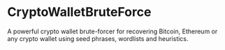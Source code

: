 # CryptoWalletBruteForce
A powerful crypto wallet brute-forcer for recovering Bitcoin, Ethereum or any crypto wallet using seed phrases, wordlists and heuristics.
